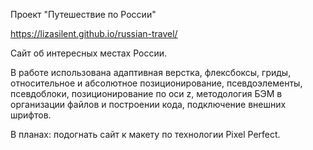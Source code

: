 Проект "Путешествие по России" 

https://lizasilent.github.io/russian-travel/ 

Сайт об интересных местах России.

В работе использована адаптивная верстка, флексбоксы, гриды, относительное и абсолютное позиционирование, псевдоэлементы, псевдоблоки, позиционирование по оси z, методология БЭМ в организации файлов и построении кода, подключение внешних шрифтов.


В планах: подогнать сайт к макету по технологии Pixel Perfect.